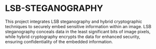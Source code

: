 # LSB-STEGANOGRAPHY
This project integrates LSB steganography and hybrid cryptographic techniques to securely embed sensitive information within an image. LSB steganography conceals data in the least significant bits of image pixels, while hybrid cryptography encrypts the data for enhanced security, ensuring confidentiality of the embedded information.
